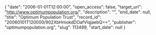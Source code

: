 {
  "date": "2006-01-01T12:00:00", 
  "open_access": false, 
  "target_url": "http://www.optimumpopulation.org/", 
  "description": "", 
  "end_date": null, 
  "title": "Optimum Population Trust", 
  "record_id": "20060101T120000/902XbHmokdDOafVlqjaebQ==", 
  "publisher": "optimumpopulation.org", 
  "slug": 113489, 
  "start_date": null
}

